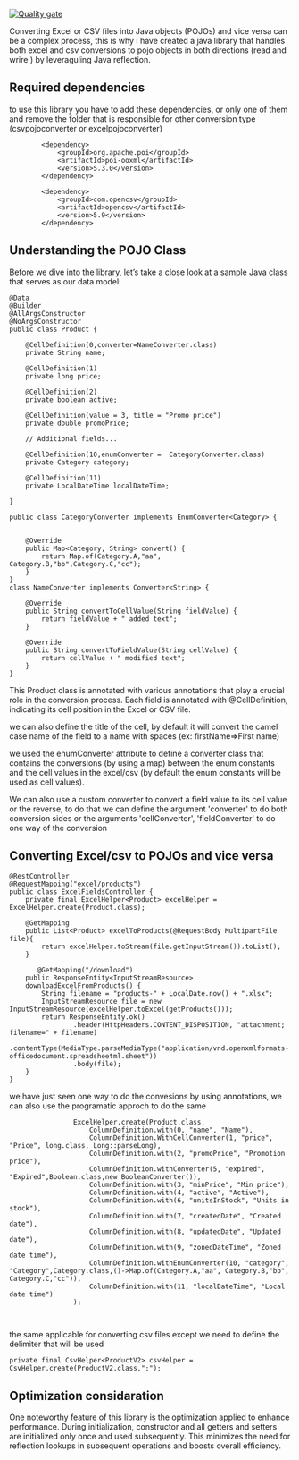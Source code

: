 [![Quality gate](https://sonarcloud.io/api/project_badges/quality_gate?project=adnanebk_excel-pojo-converter)](https://sonarcloud.io/summary/new_code?id=adnanebk_excel-pojo-converter)

Converting Excel or CSV files into Java objects (POJOs) and vice versa can be a complex process, this is why i have created a java library that handles both excel and csv conversions to pojo objects in both directions (read and wrire ) by leveraguling Java reflection.

## Required dependencies
to use this library you have to add these dependencies, or only one of them and remove the folder that is responsible for other conversion type (csvpojoconverter or excelpojoconverter)

```
		<dependency>
			<groupId>org.apache.poi</groupId>
			<artifactId>poi-ooxml</artifactId>
			<version>5.3.0</version>
		</dependency>

		<dependency>
			<groupId>com.opencsv</groupId>
			<artifactId>opencsv</artifactId>
			<version>5.9</version>
		</dependency>
```

## Understanding the POJO Class

Before we dive into the library, let’s take a close look at a sample Java class that serves as our data model:

```
@Data
@Builder
@AllArgsConstructor
@NoArgsConstructor
public class Product {

    @CellDefinition(0,converter=NameConverter.class)
    private String name;

    @CellDefinition(1)
    private long price;

    @CellDefinition(2)
    private boolean active;

    @CellDefinition(value = 3, title = "Promo price")
    private double promoPrice;

    // Additional fields...

    @CellDefinition(10,enumConverter =  CategoryConverter.class)
    private Category category;

    @CellDefinition(11)
    private LocalDateTime localDateTime;

}

public class CategoryConverter implements EnumConverter<Category> {

    
    @Override
    public Map<Category, String> convert() {
        return Map.of(Category.A,"aa", Category.B,"bb",Category.C,"cc");
    }
}
class NameConverter implements Converter<String> {

    @Override
    public String convertToCellValue(String fieldValue) {
        return fieldValue + " added text";
    }

    @Override
    public String convertToFieldValue(String cellValue) {
        return cellValue + " modified text";
    }
}
```
This Product class is annotated with various annotations that play a crucial role in the conversion process. Each field is annotated with @CellDefinition, indicating its cell position in the Excel or CSV file.

we can also define the title of the cell, by default it will convert the camel case name of the field to a name with spaces (ex: firstName=>First name)

we used the enumConverter attribute to define a converter class that contains the conversions (by using a map) between the enum constants and the cell values in the excel/csv (by default the enum constants will be used as cell values).


We can also use a custom converter to convert a field value to its cell value or the reverse, to do that we can define the
argument 'converter' to do both conversion sides or the arguments 'cellConverter', 'fieldConverter' to do one way of the conversion

## Converting Excel/csv to POJOs and vice versa
```
@RestController
@RequestMapping("excel/products")
public class ExcelFieldsController {
    private final ExcelHelper<Product> excelHelper = ExcelHelper.create(Product.class);

    @GetMapping
    public List<Product> excelToProducts(@RequestBody MultipartFile file){
        return excelHelper.toStream(file.getInputStream()).toList();
    }

       @GetMapping("/download")
    public ResponseEntity<InputStreamResource>
    downloadExcelFromProducts() {
        String filename = "products-" + LocalDate.now() + ".xlsx";
        InputStreamResource file = new InputStreamResource(excelHelper.toExcel(getProducts()));
        return ResponseEntity.ok()
                .header(HttpHeaders.CONTENT_DISPOSITION, "attachment; filename=" + filename)
                .contentType(MediaType.parseMediaType("application/vnd.openxmlformats-officedocument.spreadsheetml.sheet"))
                .body(file);
    }
}
```

we have just seen one way to do the convesions by using annotations, we can also use the programatic approch to do the same

```
                ExcelHelper.create(Product.class,
                    ColumnDefinition.with(0, "name", "Name"),
                    ColumnDefinition.WithCellConverter(1, "price", "Price", long.class, Long::parseLong),
                    ColumnDefinition.with(2, "promoPrice", "Promotion price"),
                    ColumnDefinition.withConverter(5, "expired", "Expired",Boolean.class,new BooleanConverter()),
                    ColumnDefinition.with(3, "minPrice", "Min price"),
                    ColumnDefinition.with(4, "active", "Active"),
                    ColumnDefinition.with(6, "unitsInStock", "Units in stock"),
                    ColumnDefinition.with(7, "createdDate", "Created date"),
                    ColumnDefinition.with(8, "updatedDate", "Updated date"),
                    ColumnDefinition.with(9, "zonedDateTime", "Zoned date time"),
                    ColumnDefinition.withEnumConverter(10, "category", "Category",Category.class,()->Map.of(Category.A,"aa", Category.B,"bb", Category.C,"cc")),
                    ColumnDefinition.with(11, "localDateTime", "Local date time")
                );

 
```

the same applicable for converting csv files except we need to define the delimiter that will be used

    private final CsvHelper<ProductV2> csvHelper = CsvHelper.create(ProductV2.class,";");
## Optimization considaration

One noteworthy feature of this library is the optimization applied to enhance performance. During initialization, constructor and all getters and setters are initialized only once and used subsequently. This  minimizes the need for reflection lookups in subsequent operations and boosts overall efficiency.

